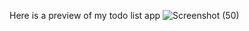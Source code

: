 Here is a preview of my todo list app 
![Screenshot (50)](https://github.com/ranjithkumar5807/Todo-List/assets/134768589/a02f5dd0-603e-4c8c-9fee-2c4e229f0907)
